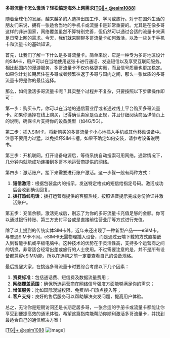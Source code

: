 **多哥流量卡怎么激活？轻松搞定海外上网需求[[TG💪+ @esim1088](https://t.me/s/esim1088)]**

随着全球化的发展，越来越多的人选择出国工作、学习或旅行。对于在国外生活的朋友们来说，拥有一张适合当地的手机卡或流量卡是非常重要的。尤其是在像多哥这样的非洲国家，网络覆盖虽然不算特别完善，但仍然可以通过合适的流量卡来满足日常上网的需求。今天，我们就来聊聊多哥流量卡如何激活，以及一些关于手机卡和流量卡的基础知识。

首先，让我们了解一下什么是多哥流量卡。简单来说，它是一种专为多哥地区设计的SIM卡，用户可以在当地使用这张卡进行通话、发送短信以及享受互联网服务。相比起国内的漫游服务，多哥流量卡不仅价格更实惠，而且信号质量也更加稳定。如果你计划长期居住在多哥或者频繁往返于多哥与国内之间，那么一张优质的多哥流量卡将是你的最佳选择。

那么，如何激活多哥流量卡呢？其实整个过程并不复杂，只要按照以下步骤操作即可：

第一步：购买卡片。你可以在当地的通信营业厅或者通过线上平台购买多哥流量卡。如果你选择在线上购买，记得确认卖家是否正规，并且仔细阅读商品详情页上的说明，确保卡片支持你的设备类型（如4G/5G）。

第二步：插入SIM卡。将新购买的多哥流量卡小心地插入手机或其他移动设备中。注意不要用力过猛，以免损坏SIM卡槽。如果不确定如何安装，请参考设备说明书。

第三步：开机联网。打开设备电源后，等待系统自动搜索可用网络。通常情况下，几分钟内就能成功连接到多哥本地运营商提供的网络。

第四步：激活账户。接下来需要进行账户激活。这一步骤一般有两种方式：
1. **短信激活**：根据包装盒内的指示，发送特定格式的短信给指定号码。激活成功后会收到确认回复。
2. **拨打热线电话**：拨打运营商提供的客服热线，按照语音提示完成身份验证并激活账户。

第五步：充值余额。激活完成后，别忘了为你的多哥流量卡充值足够的金额。你可以通过银行转账、第三方支付平台或是直接前往营业厅等方式进行充值。

除了以上提到的传统实体SIM卡外，近年来还出现了一种新型产品——eSIM卡。与普通SIM卡不同，eSIM卡无需物理插入设备，而是通过云端下载的方式直接嵌入到智能手机或平板电脑中。这种技术的优势在于灵活性高，支持多个运营商之间的切换，非常适合经常出差或旅行的人士使用。不过需要注意的是，并不是所有设备都兼容eSIM功能，所以在选购之前一定要查看自己的设备规格。

最后提醒大家，在挑选多哥流量卡时要综合考虑以下几个因素：
1. **资费标准**：包括通话费、短信费及数据流量费用；
2. **网络覆盖范围**：确保所选运营商在网络信号强度方面能够满足你的需求；
3. **增值服务**：比如国际漫游权限、免费Wi-Fi热点接入等；
4. **客户支持**：良好的售后服务可以帮助解决突发问题，提高用户体验。

总之，无论你是短期访问还是长期定居多哥，一张合适的手册卡或流量卡都能让你享受到便捷高效的通讯体验。希望这篇指南能帮助你顺利激活多哥流量卡，并找到最适合自己的通信解决方案！

[[TG💪+ @esim1088](https://t.me/s/esim1088) ![Image](https://i.postimg.cc/4NQfJmqS/Snipaste-2025-05-13-00-14-12.png)]